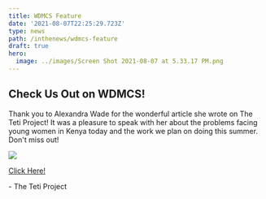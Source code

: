 ```yaml
---
title: WDMCS Feature
date: '2021-08-07T22:25:29.723Z'
type: news
path: /inthenews/wdmcs-feature
draft: true
hero:
  image: ../images/Screen Shot 2021-08-07 at 5.33.17 PM.png
---
```

## Check Us Out on WDMCS!

Thank you to Alexandra Wade for the wonderful article she wrote on The Teti Project! It was a pleasure to speak with her about the problems facing young women in Kenya today and the work we plan on doing this summer. Don't miss out!

![](http://localhost:8000/static/d79ebdf5c464cf409ccaf583d40da4c4/fcb3e/Screen%20Shot%202021-08-07%20at%205.33.17%20PM.png)

[Click Here!](https://www.wdmcs.org/site/default.aspx?PageType=3&DomainID=4&ModuleInstanceID=893&ViewID=6446EE88-D30C-497E-9316-3F8874B3E108&RenderLoc=0&FlexDataID=15238&PageID=1)

\- The Teti Project